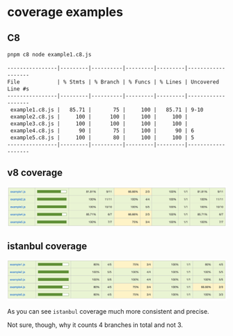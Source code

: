 # coverage examples

## C8

```sh
pnpm c8 node example1.c8.js
```

```
----------------|---------|----------|---------|---------|-------------------
File            | % Stmts | % Branch | % Funcs | % Lines | Uncovered Line #s
----------------|---------|----------|---------|---------|-------------------
 example1.c8.js |   85.71 |       75 |     100 |   85.71 | 9-10
 example2.c8.js |     100 |      100 |     100 |     100 |
 example3.c8.js |     100 |      100 |     100 |     100 |
 example4.c8.js |      90 |       75 |     100 |      90 | 6
 example5.c8.js |     100 |       80 |     100 |     100 | 5
----------------|---------|----------|---------|---------|-------------------
```

## v8 coverage

![](./v8.png)

## istanbul coverage

![](./istanbul.png)

As you can see `istanbul` coverage much more consistent and precise.

Not sure, though, why it counts 4 branches in total and not 3.
